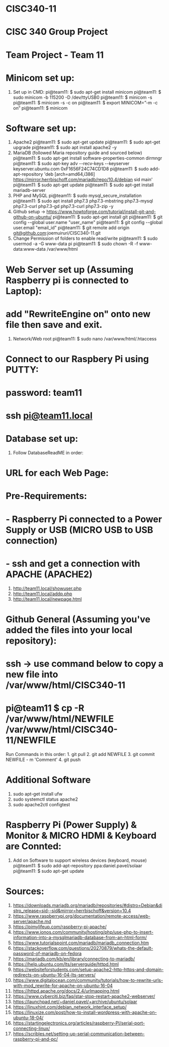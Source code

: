 # CISC340-11
#     CISC 340 Group Project
#     Team Project - Team 11

# Minicom set up:
  1. Set up in CMD:
    pi@team11: $ sudo apt-get install minicom
    pi@team11: $ sudo minicom -b 115200 -D /dev/ttyUSB0
    pi@team11: $ minicom -s
    pi@team11: $ minicom -s -c on
    pi@team11: $ export MINICOM=”-m -c on”
    pi@team11: $ minicom
# Software set up:
  1. Apache2
    pi@team11: $ sudo apt-get update
    pi@team11: $ sudo apt-get upgrade
    pi@team11: $ sudo apt install apache2 -y
  2. MariaDB (followed Maria repository guide and sourced below)
    pi@team11: $ sudo apt-get install software-properties-common dirmngr
    pi@team11: $ sudo apt-key adv --recv-keys --keyserver keyserver.ubuntu.com 0xF1656F24C74CD1D8
    pi@team11: $ sudo add-apt-repository 'deb [arch=amd64,i386] https://mirror.herrbischoff.com/mariadb/repo/10.4/debian sid main'
    pi@team11: $ sudo apt-get update
    pi@team11: $ sudo apt-get install mariadb-server
  3. PHP and MySQL
    pi@team11: $ sudo mysql_secure_installation
    pi@team11: $ sudo apt install php7.3 php7.3-mbstring php7.3-mysql php7.3-curl php7.3-gd php7.3-curl php7.3-zip -y
  3. Github setup -> https://www.howtoforge.com/tutorial/install-git-and-github-on-ubuntu/ 
    pi@team11: $ sudo apt-get install git
    pi@team11: $ git config --global user.name "user_name"
    pi@team11: $ git config --global user.email "email_id"
    pi@team11: $ git remote add origin git@github.com:joemuiruri/CISC340-11.git
  4. Change Permission of folders to enable read/write
    pi@team11: $ sudo usermod -a -G www-data pi
    pi@team11: $ sudo chown -R -f www-data:www-data /var/www/html
    
# Web Server set up (Assuming Raspberry pi is connected to Laptop):
#  add "RewriteEngine on" onto new file then save and exit.
  1. Network/Web root
    pi@team11: $ sudo nano /var/www/html/.htaccess 
    
# Connect to our Raspbery Pi using PUTTY:
#   password: team11
#   ssh pi@team11.local
  
# Database set up:
  1. Follow DatabaseReadME in order:

  
# URL for each Web Page: 
#   Pre-Requirements:
#    - Raspberry Pi connected to a Power Supply or USB (MICRO USB to USB connection)
#    - ssh and get a connection with APACHE (APACHE2)
  1. http://team11.local/showuser.php
  2. http://team11.local/addp.php
  3. http://team11.local/newpage.html
 
# Github General (Assuming you've added the files into your local repository):
#   ssh -> use command below to copy a new file into /var/www/html/CISC340-11
#       pi@team11 $ cp -R /var/www/html/NEWFILE /var/www/html/CISC340-11/NEWFILE
  Run Commands in this order:
    1. git pull
    2. git add NEWFILE
    3. git commit NEWFILE - m 'Comment'
    4. git push
# Additional Software
  1. sudo apt-get install ufw
  2. sudo systemctl status apache2
  3. sudo apache2ctl configtest 
    
# Raspberry Pi (Power Supply) & Monitor & MICRO HDMI & Keyboard are Connted: 
  1. Add on Software to support wireless devices (keyboard, mouse)
      pi@team11: $ sudo add-apt-repository ppa:daniel.pavel/solaar
      pi@team11: $ sudo apt-get update
      
# Sources:
  1. https://downloads.mariadb.org/mariadb/repositories/#distro=Debian&distro_release=sid--sid&mirror=herrbischoff&version=10.4
  2. https://www.raspberrypi.org/documentation/remote-access/web-server/apache.md
  3. https://pimylifeup.com/raspberry-pi-apache/
  4. https://www.ionos.com/community/hosting/php/use-php-to-insert-information-into-a-mysqlmariadb-database-from-an-html-form/
  5. https://www.tutorialspoint.com/mariadb/mariadb_connection.htm
  6. https://stackoverflow.com/questions/20270879/whats-the-default-password-of-mariadb-on-fedora
  7. https://mariadb.com/kb/en/library/connecting-to-mariadb/
  8. https://help.ubuntu.com/lts/serverguide/httpd.html
  9. https://websiteforstudents.com/setup-apache2-http-https-and-domain-redirects-on-ubuntu-16-04-lts-servers/
  10. https://www.digitalocean.com/community/tutorials/how-to-rewrite-urls-with-mod_rewrite-for-apache-on-ubuntu-16-04
  11. https://httpd.apache.org/docs/2.4/urlmapping.html
  12. https://www.cyberciti.biz/faq/star-stop-restart-apache2-webserver/
  13. https://launchpad.net/~daniel.pavel/+archive/ubuntu/solaar
  14. https://linuxhint.com/debian_network_interface_setup/
  15. https://linuxize.com/post/how-to-install-wordpress-with-apache-on-ubuntu-18-04/
  16. https://startingelectronics.org/articles/raspberry-PI/serial-port-connecting-linux/
  17. https://scribles.net/setting-up-serial-communication-between-raspberry-pi-and-pc/
